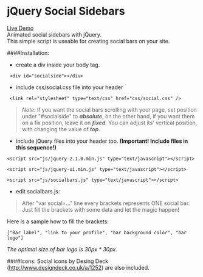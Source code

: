 jQuery Social Sidebars
=============
[Live Demo](http://marta-daniel.hu/gitdemos/socialbars/demo.html)   
Animated social sidebars with jQuery.   
This simple script is useable for creating social bars on your site.

####Installation:

   - create a div inside your body tag.

```
 <div id="socialside"></div>
```

 - include css/social.css file into your header

```
 <link rel="stylesheet" type="text/css" href="css/social.css" />
```
>*Note:*
>If you want the social bars scrolling with your page, set position under "#socialside" to ***absolute***,
>on the other hand, if you want them on a fix position, leave it on ***fixed***.
>You can adjust its' vertical position, with changing the value of ***top***.

 - include jQuery files into your header too.
     **(Important! Include files in this sequence!)**

``` 
<script src="js/jquery-2.1.0.min.js" type="text/javascript"></script>
```
```
<script src="js/jquery-ui.min.js" type="text/javascript"></script>
```
```
<script src="js/socialbars.js" type="text/javascript"></script>
```

 - edit socialbars.js:
        
>After "var social=..." line every brackets represents ONE social bar.   
Just fill the brackets with some data and let the magic happen!
        
Here is a sample how to fill the brackets:

```
["Bar label", "link to your profile", "bar background color", "bar logo"]
```
        
*The optimal size of bar logo is 30px * 30px.*
        
####Icons:
Social icons by Desing Deck (http://www.designdeck.co.uk/a/1252) are also included.
        
